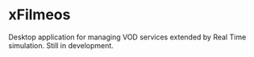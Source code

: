 # xFilmeos
Desktop application for managing VOD services extended by Real Time simulation. Still in development.
